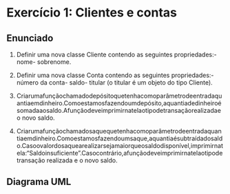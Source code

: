 # Exercício 1: Clientes e contas 

## Enunciado

1. Definir uma nova classe Cliente contendo as seguintes propriedades:- nome- sobrenome.

2. Definir uma nova classe Conta contendo as seguintes propriedades:- número da conta- saldo- titular (o titular é um objeto do tipo Cliente).

3. Criarumafunçãochamadodepósitoquetenhacomoparâmetrodeentradaquantiaemdinheiro.Comoestamosfazendoumdepósito,aquantiadedinheiroésomadaaosaldo.Afunçãodeveimprimirnatelaotipodetransaçãorealizadae o novo saldo.

4. Criarumafunçãochamadosaquequetenhacomoparâmetrodeentradaquantiaemdinheiro.Comoestamosfazendoumsaque,aquantiaésubtraídadosaldo.Casoovalordosaquearealizarsejamaiorqueosaldodisponível,imprimirnatela:“Saldoinsuficiente”.Casocontrário,afunçãodeveimprimirnatelaotipode transação realizada e o novo saldo.

## Diagrama UML

